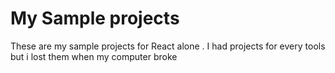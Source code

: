 # My Sample projects
 These are my sample projects for React alone . I had projects for every tools but i lost them when my computer broke 
